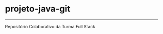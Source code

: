# projeto-java-git
--------------------------------------------
Repositório Colaborativo da Turma Full Stack
